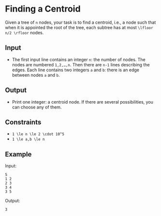 # Finding a Centroid 

Given a tree of ```n``` nodes, your task is to find a centroid, i.e., a node such that when it is appointed the root of the tree, each subtree has at most ```\lfloor n/2 \rfloor``` nodes.
## Input
- The first input line contains an integer ```n```: the number of nodes. The nodes are numbered ```1,2,…,n```.
Then there are ```n-1``` lines describing the edges. Each line contains two integers ```a``` and ```b```: there is an edge between nodes ```a``` and ```b```.
## Output
- Print one integer: a centroid node. If there are several possibilities, you can choose any of them.
## Constraints

- ```1 \le n \le 2 \cdot 10^5```
- ```1 \le a,b \le n```

## Example
Input:
```
5
1 2
2 3
3 4
3 5
```

Output:
```
3
```
